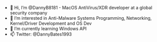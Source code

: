 - 👋 Hi, I’m @DannyB8181 - MacOS AntiVirus/XDR developer at a global security company
- 👀 I’m interested in Anti-Malware Systems Programming, Networking, Kernel/Driver Development and OS Dev
- 🌱 I’m currently learning Windows API
- 📫 Twitter: @DannyBates1993

<!---
DannyB8181/DannyB8181 is a ✨ special ✨ repository because its `README.md` (this file) appears on your GitHub profile.
You can click the Preview link to take a look at your changes.
--->
